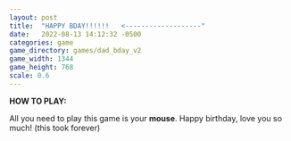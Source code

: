 ```yaml
---
layout: post
title:  "HAPPY BDAY!!!!!!   <-------------------"
date:   2022-08-13 14:12:32 -0500
categories: game
game_directory: games/dad_bday_v2
game_width: 1344
game_height: 768
scale: 0.6
---
```


**HOW TO PLAY:**

All you need to play this game is your **mouse**. Happy birthday, love you so much! (this took forever)

